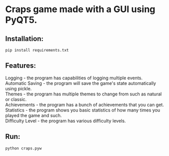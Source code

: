 # Craps game made with a GUI using PyQT5. 

## Installation:
```pip install requirements.txt```

## Features:
Logging - the program has capabilities of logging multiple events.   
Automatic Saving - the program will save the game's state automatically using pickle.  
Themes - the program has multiple themes to change from such as natural or classic.  
Achievements - the program has a bunch of achievements that you can get.  
Statistics - the program shows you basic statistics of how many times you played the game and such.  
Difficulty Level - the program has various difficulty levels.

## Run:
```python craps.pyw```

